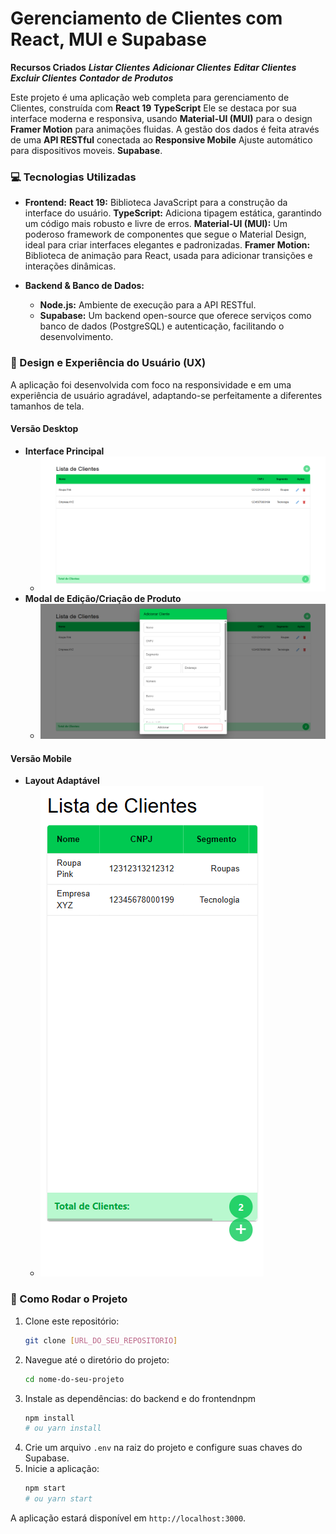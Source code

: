 # Gerenciamento de Clientes com React, MUI e Supabase

**Recursos Criados**
***Listar Clientes***
***Adicionar Clientes***
***Editar Clientes***
***Excluir Clientes***
***Contador de Produtos***

Este projeto é uma aplicação web completa para gerenciamento de Clientes, construída com 
**React 19**
**TypeScript** Ele se destaca por sua interface moderna e responsiva, usando 
**Material-UI (MUI)** para o design 
**Framer Motion** para animações fluidas. A gestão dos dados é feita através de uma 
**API RESTful** conectada ao 
**Responsive Mobile** Ajuste automático para dispositivos moveis.
**Supabase**.

### 💻 Tecnologias Utilizadas

* **Frontend:**
    **React 19:** Biblioteca JavaScript para a construção da interface do usuário.
    **TypeScript:** Adiciona tipagem estática, garantindo um código mais robusto e livre de erros.
    **Material-UI (MUI):** Um poderoso framework de componentes que segue o Material Design, ideal para criar interfaces elegantes e padronizadas.
    **Framer Motion:** Biblioteca de animação para React, usada para adicionar transições e interações dinâmicas.

* **Backend & Banco de Dados:**
    * **Node.js:** Ambiente de execução para a API RESTful.
    * **Supabase:** Um backend open-source que oferece serviços como banco de dados (PostgreSQL) e autenticação, facilitando o desenvolvimento.

### 🎨 Design e Experiência do Usuário (UX)

A aplicação foi desenvolvida com foco na responsividade e em uma experiência de usuário agradável, adaptando-se perfeitamente a diferentes tamanhos de tela.

#### Versão Desktop

* **Interface Principal**
    * ![Tela inicial da versão desktop](./screens/tela-inicial.png)
* **Modal de Edição/Criação de Produto**
    * ![Modal para adicionar ou editar produtos](./screens/tela-inicial-modal.png)

#### Versão Mobile

* **Layout Adaptável**
    * ![Versão mobile da aplicação](./screens/mobile.png)

### 🚀 Como Rodar o Projeto

1.  Clone este repositório:
    ```sh
    git clone [URL_DO_SEU_REPOSITORIO]
    ```
2.  Navegue até o diretório do projeto:
    ```sh
    cd nome-do-seu-projeto
    ```
3.  Instale as dependências: do backend e do frontendnpm
    ```sh
    npm install
    # ou yarn install
    ```
4.  Crie um arquivo `.env` na raiz do projeto e configure suas chaves do Supabase.
5.  Inicie a aplicação:
    ```sh
    npm start
    # ou yarn start
    ```
A aplicação estará disponível em `http://localhost:3000`.
